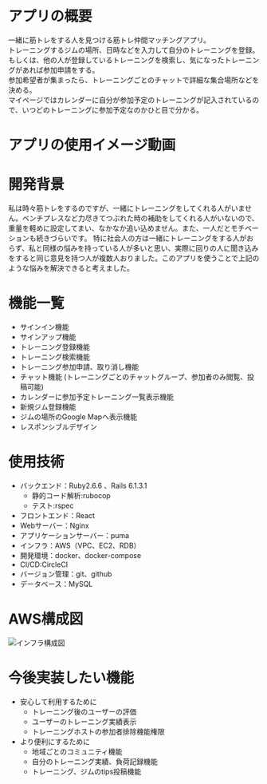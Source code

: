 # アプリの概要

一緒に筋トレをする人を見つける筋トレ仲間マッチングアプリ。  
トレーニングするジムの場所、日時などを入力して自分のトレーニングを登録。  
もしくは、他の人が登録しているトレーニングを検索し、気になったトレーニングがあれば参加申請をする。  
参加希望者が集まったら、トレーニングごとのチャットで詳細な集合場所などを決める。  
マイページではカレンダーに自分が参加予定のトレーニングが記入されているので、いつどのトレーニングに参加予定なのかひと目で分かる。

# アプリの使用イメージ動画

# 開発背景
私は時々筋トレをするのですが、一緒にトレーニングをしてくれる人がいません。ベンチプレスなど力尽きてつぶれた時の補助をしてくれる人がいないので、重量を軽めに設定してまい、なかなか追い込めません。また、一人だとモチベーションも続きづらいです。
特に社会人の方は一緒にトレーニングをする人がおらず、私と同様の悩みを持っている人が多いと思い、実際に回りの人に聞き込みをすると同じ意見を持つ人が複数人おりました。このアプリを使うことで上記のような悩みを解決できると考えました。

# 機能一覧
- サインイン機能
- サインアップ機能  
- トレーニング登録機能  
- トレーニング検索機能  
- トレーニング参加申請、取り消し機能
- チャット機能 (トレーニングごとのチャットグループ、参加者のみ閲覧、投稿可能)  
- カレンダーに参加予定トレーニング一覧表示機能  
- 新規ジム登録機能  
- ジムの場所のGoogle Mapへ表示機能  
- レスポンシブルデザイン  

# 使用技術
- バックエンド：Ruby2.6.6 、Rails 6.1.3.1  
  - 静的コード解析:rubocop  
  - テスト:rspec  
- フロントエンド：React  
- Webサーバー：Nginx  
- アプリケーションサーバー：puma  
- インフラ：AWS（VPC、EC2、RDB）  
- 開発環境：docker、docker-compose
- CI/CD:CircleCI
- バージョン管理：git、github
- データベース：MySQL  

# AWS構成図
![インフラ構成図](https://user-images.githubusercontent.com/53566393/114541701-04864a00-9c92-11eb-85dc-237f3cdea5a4.jpg)

# 今後実装したい機能
- 安心して利用するために  
  - トレーニング後のユーザーの評価  
  - ユーザーのトレーニング実績表示  
  - トレーニングホストの参加者排除機能権限  
- より便利にするために  
	- 地域ごとのコミュニティ機能  
	- 自分のトレーニング実績、負荷記録機能  
	- トレーニング、ジムのtips投稿機能  



